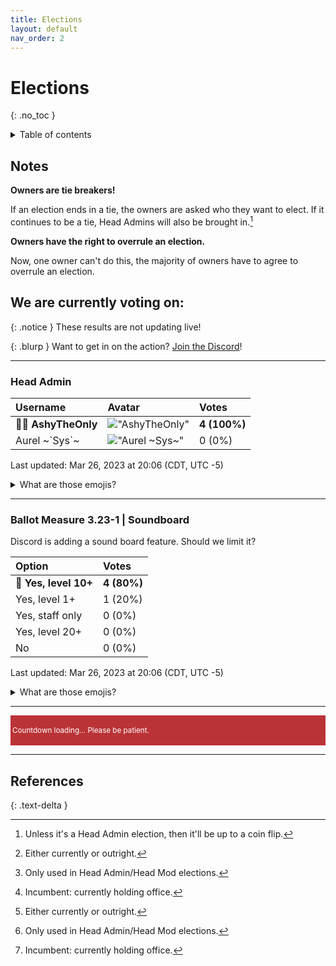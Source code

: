 ```yaml
---
title: Elections
layout: default
nav_order: 2
---
```


# Elections
{: .no_toc }

<details markdown="block">
  <summary>
    Table of contents
  </summary>
  {: .text-delta }
1. TOC
{:toc}
</details>


## Notes
**Owners are tie breakers!**

If an election ends in a tie, the owners are asked who they want to elect. If it continues to be a tie, Head Admins will also be brought in.[^1]

**Owners have the right to overrule an election.**

Now, one owner can't do this, the majority of owners have to agree to overrule an election. 

## We are currently voting on:

{: .notice }
These results are not updating live!

{: .blurp }
Want to get in on the action? [Join the Discord](https://discord.gg/vXXFg2SKa7)!

<hr>

### Head Admin

| Username | Avatar | Votes |
| :--- | :--- | :--- |
| 🛝💠 **AshyTheOnly** | !["AshyTheOnly"](https://cdn.discordapp.com/avatars/792199404622577704/58e785a1e3a47e97b789c6b781c32b00.webp?size=512) | **4 (100%)** |
| Aurel ~\`Sys\`~ | !["Aurel ~`Sys`~"](https://cdn.discordapp.com/avatars/624749415034519603/754016050abf6e66a100cb617c3884c7.webp?size=512) | 0 (0%) |

Last updated: Mar 26, 2023 at 20:06 (CDT, UTC -5)

<details markdown="block">
  <summary>
    What are those emojis?
  </summary>
  {: .text-delta }
I'm glad you asked!

- A 🛝 emoji means that the election is or was a landslide. This is awarded if the option has over 90% of the vote.
- A 💠 emoji indicates the winner[^2] of the election.
- A 🔨 emoji means that the user [^3] is incumbent[^4].
</details>

<hr>

### Ballot Measure 3.23-1 | Soundboard
Discord is adding a sound board feature. Should we limit it?

| Option | Votes |
| :--- | :--- |
| **💠 Yes, level 10+** | **4 (80%)** |
| Yes, level 1+ | 1 (20%) |
| Yes, staff only | 0 (0%) |
| Yes, level 20+ | 0 (0%) |
| No | 0 (0%) |

Last updated: Mar 26, 2023 at 20:06 (CDT, UTC -5)

<details markdown="block">
  <summary>
    What are those emojis?
  </summary>
  {: .text-delta }
I'm glad you asked!

- A 🛝 emoji means that the election is or was a landslide. This is awarded if the option has over 90% of the vote.
- A 💠 emoji indicates the winner[^2] of the election.
- A 🔨 emoji means that the user [^3] is incumbent[^4].
</details>

<hr>

<div style="background-color:#ba3336; padding-top:3px; padding-bottom:3px; padding-left:3px; padding-right:3px;">
    <p style="color: white;" id="closein"></p>
    <p style="color: white;" id="count"></p>
    <p style="color: white;" id="wait"><small>Countdown loading... Please be patient.</small></p>
</div>
<script>
    var countDownDate = new Date("Mar 26, 2023 17:50:00").getTime();
    const wait = document.getElementById("wait");
    const closein = document.getElementById("closein");
    const count = document.getElementById("count");
    var x = setInterval(function(){
        var now = new Date().getTime();
        var distance = countDownDate - now;
        var days = Math.floor(distance / (1000 * 60 * 60 * 24));
        var hours = Math.floor((distance % (1000 * 60 * 60 * 24)) / (1000 * 60 * 60));
        var minutes = Math.floor((distance % (1000 * 60 * 60)) / (1000 * 60));
        var seconds = Math.floor((distance % (1000 * 60)) / 1000);
        count.innerHTML = "<b>" + hours + "h " + minutes + "m " + seconds + "s " + "</b>";
        closein.innerHTML = "Polls close in:";
        wait.remove();
        if (distance < 0){
            clearInterval(x);
            count.innerHTML = "POLLS CLOSED";
            closein.remove();
        }
    }, 1000);
</script>

<hr>

## References
{: .text-delta }

[^1]: Unless it's a Head Admin election, then it'll be up to a coin flip.

[^2]: Either currently or outright.

[^3]: Only used in Head Admin/Head Mod elections.

[^4]: Incumbent: currently holding office.